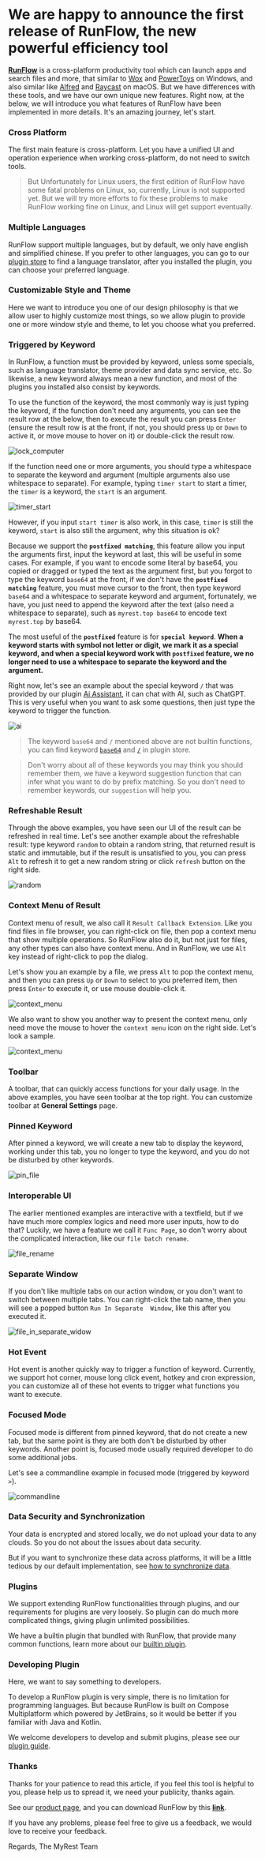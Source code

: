 # We are happy to announce the first release of RunFlow, the new powerful efficiency tool

[**RunFlow**](https://myrest.top/myflow) is a cross-platform productivity tool which can launch apps and search files and more, that similar to [Wox](https://github.com/Wox-launcher/Wox) and [PowerToys](https://github.com/microsoft/PowerToys) on Windows, and also similar like [Alfred](https://www.alfredapp.com) and [Raycast](https://www.raycast.com) on macOS. But we have differences with these tools, and we have our own unique new features. Right now, at the below, we will introduce you what features of RunFlow have been implemented in more details. It's an amazing journey, let's start.

### Cross Platform

The first main feature is cross-platform. Let you have a unified UI and operation experience when working cross-platform, do not need to switch tools.

> But Unfortunately for Linux users, the first edition of RunFlow have some fatal problems on Linux, so, currently, Linux is not supported yet. But we will try more efforts to fix these problems to make RunFlow working fine on Linux, and Linux will get support eventually.

### Multiple Languages

RunFlow support multiple languages, but by default, we only have english and simplified chinese. If you prefer to other languages, you can go to our [plugin store](https://myrest.top/store/plugin?query=language) to find a language translator, after you installed the plugin, you can choose your preferred language.

### Customizable Style and Theme

Here we want to introduce you one of our design philosophy is that we allow user to highly customize most things, so we allow plugin to provide one or more window style and theme, to let you choose what you preferred.

### Triggered by Keyword

In RunFlow, a function must be provided by keyword, unless some specials, such as language translator, theme provider and data sync service, etc. So likewise, a new keyword always mean a new function, and most of the plugins you installed also consist by keywords.

To use the function of the keyword, the most commonly way is just typing the keyword, if the function don't need any arguments, you can see the result row at the below, then to execute the result you can press `Enter` (ensure the result row is at the front, if not, you should press `Up` or `Down` to active it, or move mouse to hover on it) or double-click the result row.

![lock_computer](/local/myblog/images/lock_computer.png)

If the function need one or more arguments, you should type a whitespace to separate the keyword and argument (multiple arguments also use whitespace to separate). For example, typing `timer start` to start a timer, the `timer` is a keyword, the `start` is an argument.

![timer_start](/local/myblog/images/timer_start.gif)

However, if you input `start timer` is also work, in this case, `timer` is still the keyword, `start` is also still the argument, why this situation is ok?

Because we support the **`postfixed matching`**, this feature allow you input the arguments first, input the keyword at last, this will be useful in some cases. For example, if you want to encode some literal by base64, you copied or dragged or typed the text as the argument first, but you forgot to type the keyword `base64` at the front, if we don't have the **`postfixed matching`** feature, you must move cursor to the front, then type keyword `base64` and a whitespace to separate keyword and argument, fortunately, we have, you just need to append the keyword after the text (also need a whitespace to separate), such as `myrest.top base64` to encode text `myrest.top` by base64.

The most useful of the **`postfixed`** feature is for **`special keyword`**. **When a keyword starts with symbol not letter or digit, we mark it as a special keyword, and when a special keyword work with `postfixed` feature, we no longer need to use a whitespace to separate the keyword and the argument.**

Right now, let's see an example about the special keyword `/` that was provided by our plugin [Ai Assistant](https://myrest.top/store/plugin?id=top.myrest.myflow.ai), it can chat with AI, such as ChatGPT. This is very useful when you want to ask some questions, then just type the keyword to trigger the function.

![ai](/local/myblog/images/ai.gif)

> The keyword `base64` and `/` mentioned above are not builtin functions, you can find keyword [`base64`](https://myrest.top/store/plugin?query=base64) and [`/`](https://myrest.top/store/plugin?query=/) in plugin store.

> Don't worry about all of these keywords you may think you should remember them, we have a keyword suggestion function that can infer what you want to do by prefix matching. So you don't need to remember keywords, our `suggestion` will help you.

### Refreshable Result

Through the above examples, you have seen our UI of the result can be refreshed in real time. Let's see another example about the refreshable result: type keyword `random` to obtain a random string, that returned result is static and immutable, but if the result is unsatisfied to you, you can press `Alt` to refresh it to get a new random string or click `refresh` button on the right side.

![random](/local/myblog/images/random.gif)

### Context Menu of Result

Context menu of result, we also call it `Result Callback Extension`. Like you find files in file browser, you can right-click on file, then pop a context menu that show multiple operations. So RunFlow also do it, but not just for files, any other types can also have context menu. And in RunFlow, we use `Alt` key instead of right-click to pop the dialog.

Let's show you an example by a file, we press `Alt` to pop the context menu, and then you can press `Up` or `Down` to select to you preferred item, then press `Enter` to execute it, or use mouse double-click it.

![context_menu](/local/myblog/images/file_alt_context_menu.png)

We also want to show you another way to present the context menu, only need move the mouse to hover the `context menu` icon on the right side. Let's look a sample.

![context_menu](/local/myblog/images/file_hover_context_menu.gif)

### Toolbar

A toolbar, that can quickly access functions for your daily usage. In the above examples, you have seen toolbar at the top right. You can customize toolbar at **General Settings** page.

### Pinned Keyword

After pinned a keyword, we will create a new tab to display the keyword, working under this tab, you no longer to type the keyword, and you do not be disturbed by other keywords.

![pin_file](/local/myblog/images/pin_file.png)

### Interoperable UI

The earlier mentioned examples are interactive with a textfield, but if we have much more complex logics and need more user inputs, how to do that? Luckily, we have a feature we call it `Func Page`, so don't worry about the complicated interaction, like our `file batch rename`.

![file_rename](/local/myblog/images/file_rename.png)

### Separate Window

If you don't like multiple tabs on our action window, or you don't want to switch between multiple tabs. You can right-click the tab name, then you will see a popped button `Run In Separate  Window`, like this after you executed it.

![file_in_separate_widow](/local/myblog/images/file_in_separate_window.png)

### Hot Event

Hot event is another quickly way to trigger a function of keyword. Currently, we support hot corner, mouse long click event, hotkey and cron expression, you can customize all of these hot events to trigger what functions you want to execute.

### Focused Mode

Focused mode is different from pinned keyword, that do not create a new tab, but the same point is they are both don't be disturbed by other keywords. Another point is, focused mode usually required developer to do some additional jobs.

Let's see a commandline example in focused mode (triggered by keyword `>`).

![commandline](/local/myblog/images/commandline.gif)

### Data Security and Synchronization

Your data is encrypted and stored locally, we do not upload your data to any clouds. So you do not about the issues about data security.

But if you want to synchronize these data across platforms, it will be a little tedious by our default implementation, see [how to synchronize data](https://myrest.top/guide/myflow/user#/?id=sync-data).

### Plugins

We support extending RunFlow functionalities through plugins, and our requirements for plugins are very loosely. So plugin can do much more complicated things, giving plugin unlimited possibilities.

We have a builtin plugin that bundled with RunFlow, that provide many common functions, learn more about our [builtin plugin](https://myrest.top/store/plugin?id=top.myrest.myflow.builtin).

### Developing Plugin

Here, we want to say something to developers. 

To develop a RunFlow plugin is very simple, there is no limitation for programming languages. But because RunFlow is built on Compose Multiplatform which powered by JetBrains, so it would be better if you familiar with Java and Kotlin.

We welcome developers to develop and submit plugins, please see our [plugin guide](https://myrest.top/guide/myflow/plugin).

### Thanks

Thanks for your patience to read this article, if you feel this tool is helpful to you, please help us to spread it, we need your publicity, thanks again.

See our [product page](https://myrest.top/myflow), and you can download RunFlow by this [**link**](https://myrest.top/myflow/download).

If you have any problems, please feel free to give us a feedback, we would love to receive your feedback.

Regards,
The MyRest Team
